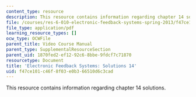 ```yaml
---
content_type: resource
description: This resource contains information regarding chapter 14 solutions.
file: /courses/res-6-010-electronic-feedback-systems-spring-2013/f47ce101c46f8f03e0b366510d6c3cad_MITRES_6-010S13_sol14.pdf
file_type: application/pdf
learning_resource_types: []
ocw_type: OCWFile
parent_title: Video Course Manual
parent_type: SupplementalResourceSection
parent_uid: 1870fed2-ef12-92c6-8bbe-9fdcf7c71870
resourcetype: Document
title: 'Electronic Feedback Systems: Solutions 14'
uid: f47ce101-c46f-8f03-e0b3-66510d6c3cad
---
```

This resource contains information regarding chapter 14 solutions.

